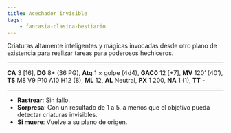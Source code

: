 ```yaml
---
title: Acechador invisible
tags:
    - fantasia-clasica-bestiario
---
```

Criaturas altamente inteligentes y mágicas invocadas desde otro plano de existencia para realizar tareas para poderosos hechiceros.
___
**CA** 3 [16], **DG** 8\* (36 PG), **Atq** 1 × golpe (4d4), **GAC0** 12 [+7], **MV** 120’ (40’), **TS** M8 V9 P10 A10 H12 (8), **ML** 12, **AL** Neutral, **PX** 1 200, **NA** 1 (1), **TT** -
___

- **Rastrear**: Sin fallo.
- **Sorpresa**: Con un resultado de 1 a 5, a menos que el objetivo pueda detectar criaturas invisibles.
- **Si muere**: Vuelve a su plano de origen.
